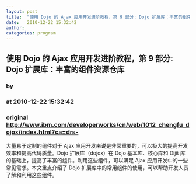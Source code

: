 ```yaml
---
layout: post
title:  "使用 Dojo 的 Ajax 应用开发进阶教程，第 9 部分: Dojo 扩展库：丰富的组件资源仓库"
date:   2010-12-22 15:32:42
author: 
categories: program
---
```


## 使用 Dojo 的 Ajax 应用开发进阶教程，第 9 部分: Dojo 扩展库：丰富的组件资源仓库
### by 
### at 2010-12-22 15:32:42
### original <http://www.ibm.com/developerworks/cn/web/1012_chengfu_dojox/index.html?ca=drs->

大量易于定制的组件对于 Ajax 应用开发来说是非常重要的，可以极大的提高开发效率和提高代码质量。Dojo 扩展库（dojox）在 Dojo 基本库、核心库和 Dijit 库的基础上，提高了丰富的组件。利用这些组件，可以满足 Ajax 应用开发中的一些常见需求。本文重点介绍了 Dojo 扩展库中的常用组件的使用，可以帮助开发人员了解和利用这些组件。